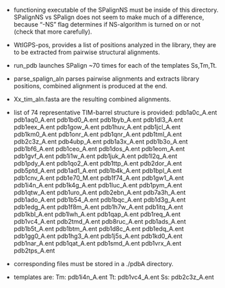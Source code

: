 - functioning executable of the SPalignNS must be inside of this directory. SPalignNS vs SPalign does not seem to make much of a difference, because “-NS” flag determines if NS-algorithm is turned on or not (check that more carefully).

- WtIGPS-pos, provides a list of positions analyzed in the library, they are to be extracted from pairwise structural alignments.

- run_pdb launches SPalign ~70 times for each of the templates Ss,Tm,Tt.

- parse_spalign_aln parses pairwise alignments and extracts library positions, combined alignment is produced at the end.

- Xx_tim_aln.fasta are the resulting combined alignments.


- list of 74 representative TIM-barrel structure is provided:
pdb1a0c_A.ent  pdb1aq0_A.ent  pdb1bd0_A.ent  pdb1byb_A.ent  pdb1dl3_A.ent  pdb1eex_A.ent  pdb1gow_A.ent  pdb1huv_A.ent  pdb1jcl_A.ent  pdb1km0_A.ent  pdb1onr_A.ent  pdb1qnr_A.ent  pdb1tml_A.ent  pdb2c3z_A.ent  pdb4ubp_A.ent
pdb1a3x_A.ent  pdb1b3o_A.ent  pdb1bf6_A.ent  pdb1ceo_A.ent  pdb1dos_A.ent  pdb1eom_A.ent  pdb1gvf_A.ent  pdb1i1w_A.ent  pdb1juk_A.ent  pdb1l2q_A.ent  pdb1pdy_A.ent  pdb1qo2_A.ent  pdb1ttp_A.ent  pdb2dor_A.ent  pdb5ptd_A.ent
pdb1ad1_A.ent  pdb1b4k_A.ent  pdb1bpl_A.ent  pdb1cnv_A.ent  pdb1e70_M.ent  pdb1f74_A.ent  pdb1gw1_A.ent  pdb1i4n_A.ent  pdb1k4g_A.ent  pdb1luc_A.ent  pdb1pym_A.ent  pdb1qtw_A.ent  pdb1uro_A.ent  pdb2ebn_A.ent  pdb7a3h_A.ent
pdb1ado_A.ent  pdb1b54_A.ent  pdb1bqc_A.ent  pdb1d3g_A.ent  pdb1edg_A.ent  pdb1f8m_A.ent  pdb1h7w_A.ent  pdb1itq_A.ent  pdb1kbl_A.ent  pdb1lwh_A.ent  pdb1qap_A.ent  pdb1req_A.ent  pdb1vc4_A.ent  pdb2tmd_A.ent  pdb8ruc_A.ent
pdb1ads_A.ent  pdb1b5t_A.ent  pdb1btm_A.ent  pdb1d8c_A.ent  pdb1edq_A.ent  pdb1gg0_A.ent  pdb1hg3_A.ent  pdb1j5s_A.ent  pdb1kd0_A.ent  pdb1nar_A.ent  pdb1qat_A.ent  pdb1smd_A.ent  pdb1vrx_A.ent  pdb2tps_A.ent

- corresponding files must be stored in a ./pdbA directory.

- templates are:
Tm: pdb1i4n_A.ent
Tt: pdb1vc4_A.ent
Ss: pdb2c3z_A.ent
